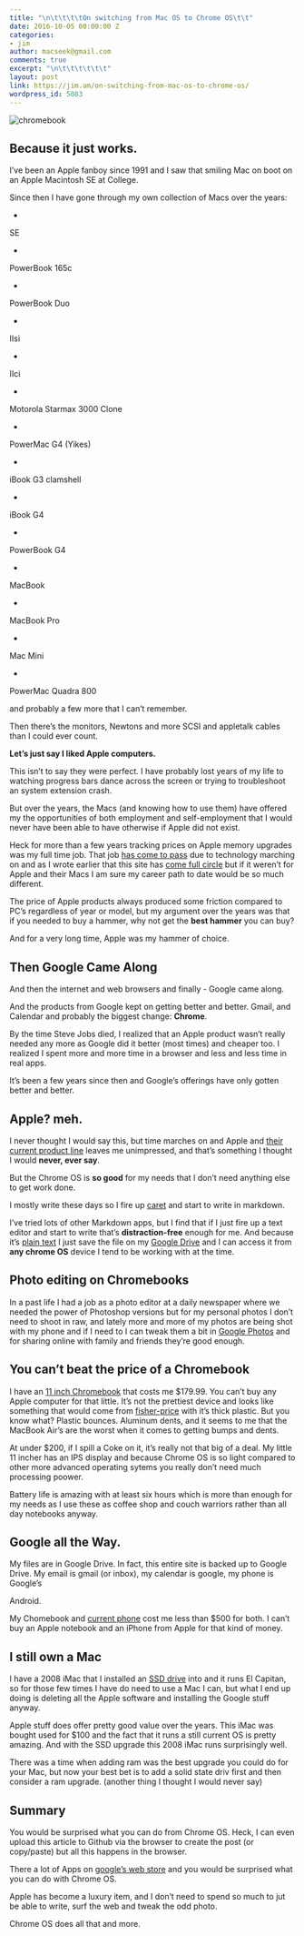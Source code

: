 ```yaml
---
title: "\n\t\t\t\tOn switching from Mac OS to Chrome OS\t\t"
date: 2016-10-05 00:00:00 Z
categories:
- jim
author: macseek@gmail.com
comments: true
excerpt: "\n\t\t\t\t\t\t"
layout: post
link: https://jim.am/on-switching-from-mac-os-to-chrome-os/
wordpress_id: 5083
---
```


![chromebook](/images/chromebook.jpg)




## Because it just  works.




I’ve been an Apple fanboy since 1991 and I saw that smiling Mac on boot on an Apple Macintosh SE at College.




Since then I have gone through my own collection of Macs over the years:






  * 


SE





  * 


PowerBook 165c





  * 


PowerBook Duo





  * 


IIsi





  * 


IIci





  * 


Motorola Starmax 3000 Clone





  * 


PowerMac G4 (Yikes)





  * 


iBook G3 clamshell





  * 


iBook G4





  * 


PowerBook G4





  * 


MacBook





  * 


MacBook Pro





  * 


Mac Mini





  * 


PowerMac Quadra 800







and probably a few more that I can’t remember.




Then there’s the monitors, Newtons and more SCSI and appletalk cables than I could ever count.




**Let’s just say I liked Apple computers.**




This isn’t to say they were perfect. I have probably lost  years of my life to watching progress bars dance across the screen or trying to troubleshoot an system extension crash.




But over the years, the Macs (and knowing how to use them) have offered my the opportunities of both employment and self-employment that I would never have been able to have otherwise if Apple did not exist.




Heck for more than a few years tracking prices on Apple memory upgrades was my full time job. That job [has come to pass](https://jim.am/2016/05/05/out-of-memory/)  due to technology marching on and as I wrote earlier that this site has [come full circle](https://jim.am/2016/09/19/full-circle/) but if it weren’t for Apple and their Macs I am sure my career path to date would be so much different.




The price of Apple products always produced some friction compared to PC’s regardless of year or model, but my argument over the years was that if you needed to buy a hammer, why not get the **best hammer** you can buy?




And for a very long time, Apple was my hammer of choice.




## Then Google Came Along




And then the internet and web browsers and  finally - Google came along.




And the products from Google kept on getting better and better. Gmail, and Calendar and probably the biggest change: **Chrome**.




By the time Steve Jobs died, I realized that an Apple product wasn’t really needed any more as Google did it better (most times) and cheaper too. I realized I spent more and more time in a browser and less and less time in real apps.




It’s been a few years since then and Google’s offerings have only gotten better and better.




## Apple? meh.




I never thought I would say this, but time marches on and Apple and [their current product line](http://www.apple.com) leaves me unimpressed, and that’s something I thought I would **never, ever say**.




But the Chrome OS is **so good** for my needs that I don’t need anything else to get work done.




I mostly write these days so I fire up [caret](https://chrome.google.com/webstore/detail/caret/fljalecfjciodhpcledpamjachpmelml) and start to write in markdown.




I’ve tried lots of other Markdown apps, but I find that if I just fire up a text editor and start to write that’s **distraction-free** enough for me. And because it’s [plain text](https://jim.am/archives/) I just save the file on my [Google Drive](http://drive.google.com) and I can access it from **any chrome OS** device I tend to be working with at the time.




## Photo editing on Chromebooks




In a past life I had a job as a photo editor at a daily newspaper where we needed the power of Photoshop versions but for my personal photos I don’t need to shoot in raw, and lately more and more of my photos are being shot with my phone and if I need to I can tweak them a bit in [Google Photos](http://photos.google.com) and for sharing online with family and friends they’re good enough.




## You can’t beat the price of a Chromebook




I have an [11 inch Chromebook](http://amzn.to/2du22G4) that costs me $179.99. You can’t buy any Apple computer for that little. It’s not the prettiest device and looks like something that would come from [fisher-price](http://amzn.to/2dvIQYb) with it’s thick plastic. But you know what? Plastic bounces. Aluminum dents, and it seems to me that the MacBook Air’s are the worst when it comes to getting bumps and dents.




At under $200, if I spill a Coke on it, it’s really not that big of a deal. My little 11 incher has an IPS display and because Chrome OS is so light compared to other more advanced operating sytems you really don’t need much processing poower.




Battery life is amazing with at least six hours which is more than enough for my needs as I use these as coffee shop and couch warriors rather than all day notebooks anyway.




## Google all the Way.




My files are in Google Drive. In fact, this entire site is backed up to Google Drive. My email is gmail (or inbox), my calendar is google, my phone is Google’s  

Android.




My Chomebook and [current phone](http://amzn.to/2dSHlTz) cost me less than $500 for both. I can’t buy an Apple notebook and an iPhone from Apple for that kind of money.




## I still own a Mac




I have a 2008 iMac that I installed an [SSD drive](http://amzn.to/2dSGWQV) into and it runs El Capitan, so for those few times I have do need to use a Mac I can, but what I end up doing is deleting all the Apple software and installing the Google stuff anyway.




Apple stuff does offer pretty good value over the years. This iMac was bought used for $100 and the fact that it runs a still current OS is pretty amazing. And with the SSD upgrade this 2008 iMac runs surprisingly well.




There was a time when adding ram was the best upgrade you could do for your Mac, but now your best bet is to add a solid state driv first and then consider a ram upgrade. (another thing I thought I would never say)




## Summary




You would be surprised what you can do from Chrome OS. Heck, I can even upload this article to Github via the browser to create the post (or copy/paste) but all this happens in the browser.




There a lot of Apps on [google’s web store](https://chrome.google.com/webstore/category/apps) and you would be surprised what you can do with Chrome OS.




Apple has become a luxury item, and I don’t need to spend so much to jut be able to write, surf the web and tweak the odd photo.




Chrome OS does all that and more.


		
